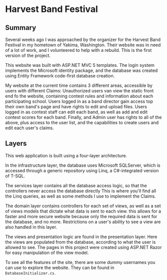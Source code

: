 # Harvest Band Festival

<h2>Summary</h2>

Several weeks ago I was approached by the organizer for the Harvest Band Festival in my hometown of Yakima, Washington. Their website was in need of a lot of work, and I volunteered to help with a rebuild. This is the first version of the project.

This website was built with ASP.NET MVC 5 templates. The login system implements the Microsoft identity package, and the database was created using Entity Framework code-first database creation.

My website at the current time contains 3 different areas, accessible by users with different Claims: 
  Unauthorized users van view the static front end fo the website, containing contest rules and information about each participating school. 
  Users logged in as a band director gain access top their own band's page and have rights to edit and upload files. 
  Users logged in as contest staff can edit each band, as well as add and edit contest scores for each band. 
  Finally, and Admin user has rights to all of the above, plus access to the user list, and the capabilities to create users and edit each user's claims. 
  
<h2>Layers</h2>
This web application is built using a four-layer architecture.
  
In the infrastructure layer, the database uses Microsoft SQLServer, which is accessed through a generic repository using Linq, a C#-integrated version of T-SQL. 

The services layer contains all the database access logic, so that the controllers never access the database directly This is where you'll find all the Linq queries, as well as some methods I use to implement the Claims.

The domain layer contains controllers for each set of views, as well as a set of views models that dictate what data is sent to each view. this allows for a faster and more secure website because only the required data is sent for the database, and no more. Restrictions on a user's ability to see a view are also handled in this layer. 

The views and presentation logic are found in the presentation layer. Here the views are populated from the database, according to what the user is allowed to see. The pages in this project were created using ASP.NET Razor for easy manipulation of the view model. 

To see all the features of the site, there are some dummy usernames you can use to explore the website. They can be found in ```DatabaseInitializer.cs```.